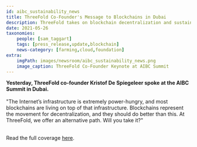 ```yaml
---
id: aibc_sustainability_news
title: ThreeFold Co-Founder's Message to Blockchains in Dubai
description: ThreeFold takes on blockchain decentralization and sustainability at AIBC Summit in Dubai
date: 2021-05-26
taxonomies:
    people: [sam_taggart]
    tags: [press_release,update,blockchain]
    news-category: [farming,cloud,foundation]
extra:
    imgPath: images/newsroom/aibc_sustainability_news.png
    image_caption: ThreeFold Co-Founder Keynote at AIBC Summit
---
```


**Yesterday, ThreeFold co-founder Kristof De Spiegeleer spoke at the AIBC Summit in Dubai.**
<br/>
<br/>
"The Internet’s infrastructure is extremely power-hungry, and most blockchains are living on top of that infrastructure. Blockchains represent the movement for decentralization, and they should do better than this. At ThreeFold, we offer an alternative path. Will you take it?"
<br/>
<br/>

Read the full coverage [here](https://opinionnigeria.com/threefold-takes-on-blockchain-decentralization-and-sustainability-at-aibc-summit-in-dubai/).
